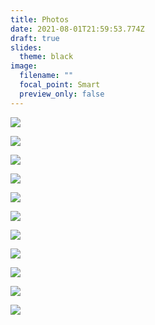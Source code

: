 ```yaml
---
title: Photos
date: 2021-08-01T21:59:53.774Z
draft: true
slides:
  theme: black
image:
  filename: ""
  focal_point: Smart
  preview_only: false
---
```

![](img_0124.jpg)

![](35778_10150233417675161_529269_n.jpg)

![](img_0625.jpg)

![](photo.jpg)

![](photo-8-.jpg)

![](img_7811.jpg)

![](img_20150523_114449466.jpg)

![](28423478_10159962106935161_2153476999499296557_o.jpg)

![](dark-triad.jpg)

![](20180629_115225.jpg)

![](symposium.2.jpg)